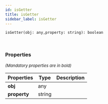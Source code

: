 ```yaml
---
id: isGetter
title: isGetter
sidebar_label: isGetter
---
```


```tsx
isGetter(obj: any,property: string): boolean
```
<br/>



### Properties

<font size="2"><i>(Mandatory properties are in bold)</i></font>

| Properties | Type | Description |
| --------- | ---- | ----------- |
| **obj** | any |  |
| **property** | string |  |
